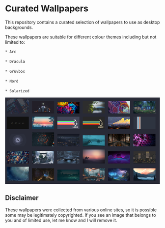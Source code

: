 # Curated Wallpapers

This repository contains a curated selection of wallpapers to use as desktop backgrounds.

These wallpapers are suitable for different colour themes including but not limited to:

    * Arc

    * Dracula

    * Gruvbox

    * Nord

    * Solarized

![wallpapers_image](https://github.com/RastalDev/curated_wallpapers/blob/master/image.png)

## Disclaimer

These wallpapers were collected from various online sites, so it is possible some may be legitimately copyrighted. If you see an image that belongs to you and of limited use, let me know and I will remove it.
